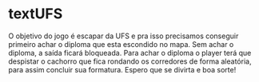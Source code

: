 # textUFS
O objetivo do jogo é escapar da UFS e pra isso precisamos conseguir primeiro achar o diploma que esta escondido no mapa. Sem achar o diploma, a saída ficará bloqueada. Para achar o diploma o player terá que despistar o cachorro que fica rondando os corredores de forma aleatória, para assim concluir sua formatura.
Espero que se divirta e boa sorte!
